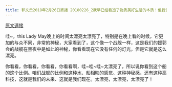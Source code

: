 ```yaml
---
title: 郭文贵2018年2月26日直播 20180226_2我早已经看透了物质美好生活的本质！但我曾重珍惜感恩着我拥有的一切！可我心里时时刻刻都在想着盗国贼．偷我们的女人．钱．未来的一个个我经历的事情！
---
```


[原文連接](https://gnews.org/ThreadView/53477262)

哇~，this Lady May晚上的时间太漂亮太漂亮了，特别是在晚上看的时候，它更加的与众不同，非常的神秘，大家看到了，这个像一个战舰一样，这是我们的援郭会的战舰在黑夜中是如此的神秘，你看看现在它没有任何的灯光，但是它就是这么漂亮。


你看看，你看看，你看看，你看看啊，哇~哇~哇~太漂亮了，所以说你看到这个船的这个比例。咱们战舰的比例和这种水、船相映的感觉、这种神秘感，还有这种高科技，这就是我们的未来、这就是我们现在。太漂亮，太漂亮，太漂亮了！
